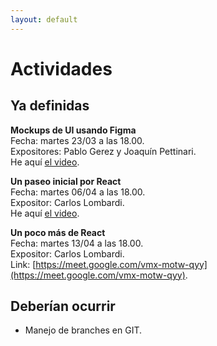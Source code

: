 ```yaml
---
layout: default
---
```


# Actividades

## Ya definidas

**Mockups de UI usando Figma**  
Fecha: martes 23/03 a las 18.00.  
Expositores: Pablo Gerez y Joaquín Pettinari.  
He aquí [el video](https://drive.google.com/file/d/1cUTDRfaw6aD7rbt3z8GpmbJN4gfjHqFF/view).

**Un paseo inicial por React**  
Fecha: martes 06/04 a las 18.00.  
Expositor: Carlos Lombardi.  
He aquí [el video](https://drive.google.com/file/d/1EpMdM1eiD2jewhTR1gbWA53vv8EHbytZ/view).

**Un poco más de React**  
Fecha: martes 13/04 a las 18.00.  
Expositor: Carlos Lombardi.  
Link: [https://meet.google.com/vmx-motw-qyy](https://meet.google.com/vmx-motw-qyy).

## Deberían ocurrir
- Manejo de branches en GIT.


